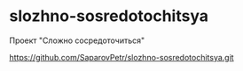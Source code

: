 # slozhno-sosredotochitsya

Проект "Сложно сосредоточиться"

https://github.com/SaparovPetr/slozhno-sosredotochitsya.git
